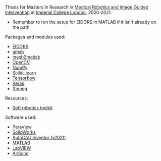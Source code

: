 Thesis for Masters in Research in [Medical Robotics and Image Guided Intervention](https://www.imperial.ac.uk/study/pg/medicine/medical-robotics/) at [Imperial College London](https://www.imperial.ac.uk), 2020-2021.

- Remember to run the setup for EIDORS in MATLAB if it isn't already on the path

Packages and modules used:
- [EIDORS](http://eidors3d.sourceforge.net)
- [gmsh](https://gmsh.info)
- [mesh2matlab](https://github.com/Jimbles/meshio2matlab)
- [OpenCV](https://opencv.org)
- [NumPy](https://numpy.org)
- [Scikit-learn](https://scikit-learn.org/stable/)
- [Tensorflow](https://www.tensorflow.org)
- [Keras](https://keras.io)
- [ffmpeg](https://www.ffmpeg.org)


Resources:
- [Soft robotics toolkit](https://softroboticstoolkit.com/home)


Software used:
- [ParaView](https://www.paraview.org)
- [SolidWorks](https://www.solidworks.com)
- [AutoCAD Inventor (v2021)](https://www.autodesk.co.uk/products/inventor/overview)
- [MATLAB](https://www.mathworks.com/products/matlab.html)
- [LabVIEW](https://www.ni.com/en-gb/shop/labview.html)
- [Arduino](https://www.arduino.cc)
